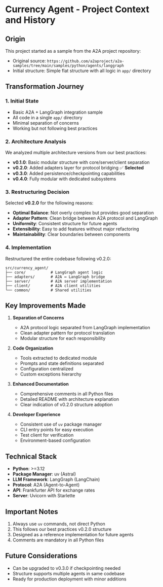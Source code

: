 # Currency Agent - Project Context and History

## Origin
This project started as a sample from the A2A project repository:
- Original source: `https://github.com/a2aproject/a2a-samples/tree/main/samples/python/agents/langgraph`
- Initial structure: Simple flat structure with all logic in `app/` directory

## Transformation Journey

### 1. Initial State
- Basic A2A + LangGraph integration sample
- All code in a single `app/` directory
- Minimal separation of concerns
- Working but not following best practices

### 2. Architecture Analysis
We analyzed multiple architecture versions from our best practices:
- **v0.1.0**: Basic modular structure with core/server/client separation
- **v0.2.0**: Added adapters layer for protocol bridging ✅ **Selected**
- **v0.3.0**: Added persistence/checkpointing capabilities
- **v0.4.0**: Fully modular with dedicated subsystems

### 3. Restructuring Decision
Selected **v0.2.0** for the following reasons:
- **Optimal Balance**: Not overly complex but provides good separation
- **Adapter Pattern**: Clean bridge between A2A protocol and LangGraph
- **Uniformity**: Consistent structure for future agents
- **Extensibility**: Easy to add features without major refactoring
- **Maintainability**: Clear boundaries between components

### 4. Implementation
Restructured the entire codebase following v0.2.0:
```
src/currency_agent/
├── core/           # LangGraph agent logic
├── adapters/       # A2A ↔ LangGraph bridge
├── server/         # A2A server implementation
├── client/         # A2A client utilities
└── common/         # Shared utilities
```

## Key Improvements Made

1. **Separation of Concerns**
   - A2A protocol logic separated from LangGraph implementation
   - Clean adapter pattern for protocol translation
   - Modular structure for each responsibility

2. **Code Organization**
   - Tools extracted to dedicated module
   - Prompts and state definitions separated
   - Configuration centralized
   - Custom exceptions hierarchy

3. **Enhanced Documentation**
   - Comprehensive comments in all Python files
   - Detailed README with architecture explanation
   - Clear indication of v0.2.0 structure adoption

4. **Developer Experience**
   - Consistent use of `uv` package manager
   - CLI entry points for easy execution
   - Test client for verification
   - Environment-based configuration

## Technical Stack
- **Python**: >=3.12
- **Package Manager**: uv (Astral)
- **LLM Framework**: LangGraph (LangChain)
- **Protocol**: A2A (Agent-to-Agent)
- **API**: Frankfurter API for exchange rates
- **Server**: Uvicorn with Starlette

## Important Notes
1. Always use `uv` commands, not direct Python
2. This follows our best practices v0.2.0 structure
3. Designed as a reference implementation for future agents
4. Comments are mandatory in all Python files

## Future Considerations
- Can be upgraded to v0.3.0 if checkpointing needed
- Structure supports multiple agents in same codebase
- Ready for production deployment with minor additions